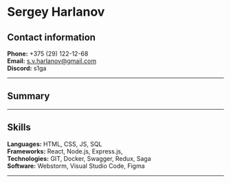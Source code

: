 # Sergey Harlanov

## Contact information
**Phone:** +375 (29) 122-12-68  
**Email:** s.v.harlanov@gmail.com  
**Discord:** s1ga
- - -

## Summary
- - -

## Skills
**Languages:** HTML, CSS, JS, SQL  
**Frameworks:** React, Node.js, Express.js,   
**Technologies:** GIT, Docker, Swagger, Redux, Saga  
**Software:** Webstorm, Visual Studio Code, Figma 

- - -
